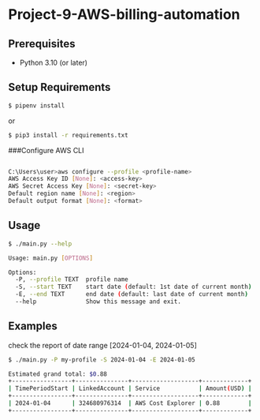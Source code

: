 # Project-9-AWS-billing-automation

## Prerequisites

- Python 3.10 (or later)


## Setup Requirements

```bash
$ pipenv install
```

or

```bash
$ pip3 install -r requirements.txt
```

###Configure AWS CLI
```bash

C:\Users\user>aws configure --profile <profile-name>
AWS Access Key ID [None]: <access-key>
AWS Secret Access Key [None]: <secret-key>
Default region name [None]: <region>
Default output format [None]: <format>

```

## Usage

```bash
$ ./main.py --help

Usage: main.py [OPTIONS]

Options:
  -P, --profile TEXT  profile name
  -S, --start TEXT    start date (default: 1st date of current month)
  -E, --end TEXT      end date (default: last date of current month)
  --help              Show this message and exit.
```

## Examples

check the report of date range [2024-01-04, 2024-01-05]

```bash
$ ./main.py -P my-profile -S 2024-01-04 -E 2024-01-05

Estimated grand total: $0.88
+-----------------+---------------+-------------------+-------------+
| TimePeriodStart | LinkedAccount | Service           | Amount(USD) |
+-----------------+---------------+-------------------+-------------+
| 2024-01-04      | 324680976314  | AWS Cost Explorer | 0.88        |
+-----------------+---------------+-------------------+-------------+

```
